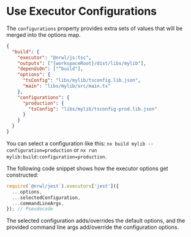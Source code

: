 # Use Executor Configurations

The `configurations` property provides extra sets of values that will be merged into the options map.

```json {% fileName="project.json" %}
{
  "build": {
    "executor": "@nrwl/js:tsc",
    "outputs": ["{workspaceRoot}/dist/libs/mylib"],
    "dependsOn": ["^build"],
    "options": {
      "tsConfig": "libs/mylib/tsconfig.lib.json",
      "main": "libs/mylib/src/main.ts"
    },
    "configurations": {
      "production": {
        "tsConfig": "libs/mylib/tsconfig-prod.lib.json"
      }
    }
  }
}
```

You can select a configuration like this: `nx build mylib --configuration=production`
or `nx run mylib:build:configuration=production`.

The following code snippet shows how the executor options get constructed:

```javascript
require(`@nrwl/jest`).executors['jest']({
  ...options,
  ...selectedConfiguration,
  ...commandLineArgs,
}); // Pseudocode
```

The selected configuration adds/overrides the default options, and the provided command line args add/override the
configuration options.

